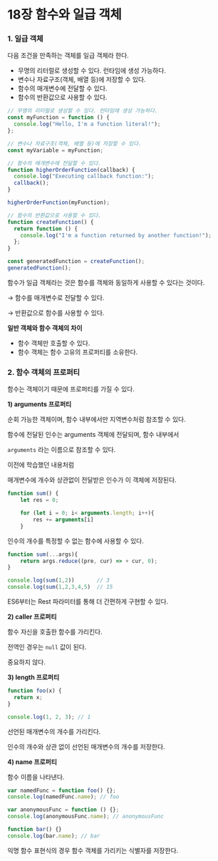 # 18장 함수와 일급 객체

### 1. 일급 객체

다음 조건을 만족하는 객체를 일급 객체라 한다.

- 무명의 리터럴로 생성할 수 있다. 런타임에 생성 가능하다.
- 변수나 자료구조(객체, 배열 등)에 저장할 수 있다.
- 함수의 매개변수에 전달할 수 있다.
- 함수의 반환값으로 사용할 수 있다.

```jsx
// 무명의 리터럴로 생성할 수 있다. 런타임에 생성 가능하다.
const myFunction = function () {
  console.log("Hello, I'm a function literal!");
};

// 변수나 자료구조(객체, 배열 등)에 저장할 수 있다.
const myVariable = myFunction;

// 함수의 매개변수에 전달할 수 있다.
function higherOrderFunction(callback) {
  console.log("Executing callback function:");
  callback();
}

higherOrderFunction(myFunction);

// 함수의 반환값으로 사용할 수 있다.
function createFunction() {
  return function () {
    console.log("I'm a function returned by another function!");
  };
}

const generatedFunction = createFunction();
generatedFunction();
```

함수가 일급 객체라는 것은 함수를 객체와 동일하게 사용할 수 있다는 것이다.

→ 함수를 매개변수로 전달할 수 있다.

→ 반환값으로 함수를 사용할 수 있다.

**일반 객체와 함수 객체의 차이**

- 함수 객체만 호출할 수 있다.
- 함수 객체는 함수 고유의 프로퍼티를 소유한다.

### 2. 함수 객체의 프로퍼티

함수는 객체이기 때문에 프로퍼티를 가질 수 있다.

**1) arguments 프로퍼티**

순회 가능한 객체이며, 함수 내부에서만 지역변수처럼 참조할 수 있다.

함수에 전달된 인수는 arguments 객체에 전달되며, 함수 내부에서

`arguments` 라는 이름으로 참조할 수 있다.

이전에 학습했던 내용처럼

매개변수에 개수와 상관없이 전달받은 인수가 이 객체에 저장된다.

```jsx
function sum() {
	let res = 0;

	for (let i = 0; i< arguments.length; i++){
		res += arguments[i]
	}
```

인수의 개수를 특정할 수 없는 함수에 사용할 수 있다.

```jsx
function sum(...args){
	return args.reduce((pre, cur) => + cur, 0);
}

console.log(sum(1,2))       // 3
console.log(sum(1,2,3,4,5)  // 15
```

ES6부터는 Rest 파라미터를 통해 더 간편하게 구현할 수 있다.

**2) caller 프로퍼티**

함수 자신을 호출한 함수를 가리킨다.

전역인 경우는 `null` 값이 된다.

중요하지 않다.

**3) length 프로퍼티**

```jsx
function foo(x) {
  return x;
}

console.log(1, 2, 3); // 1
```

선언된 매개변수의 개수를 가리킨다.

인수의 개수와 상관 없이 선언된 매개변수의 개수를 저장한다.

**4) name 프로퍼티**

함수 이름을 나타낸다.

```jsx
var namedFunc = function foo() {};
console.log(namedFunc.name); // foo

var anonymousFunc = function () {};
console.log(anonymousFunc.name); // anonymousFunc

function bar() {}
console.log(bar.name); // bar
```

익명 함수 표현식의 경우 함수 객체를 가리키는 식별자를 저장한다.
